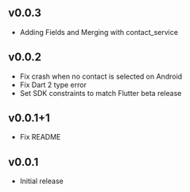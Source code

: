 ## v0.0.3

* Adding Fields and Merging with contact_service

## v0.0.2

* Fix crash when no contact is selected on Android
* Fix Dart 2 type error
* Set SDK constraints to match Flutter beta release

## v0.0.1+1

* Fix README

## v0.0.1

* Initial release
